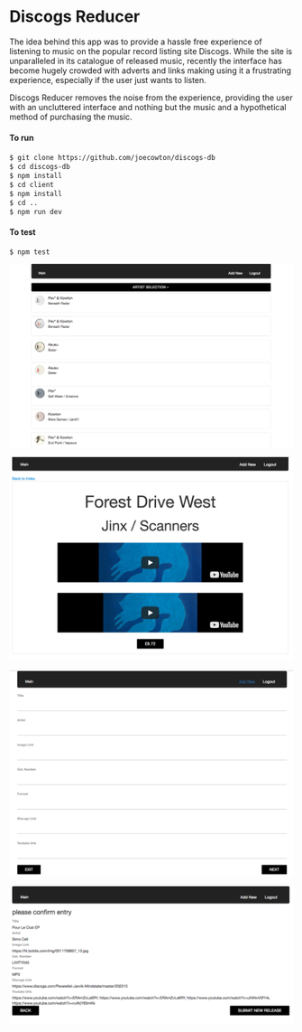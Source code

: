# Discogs Reducer

The idea behind this app was to provide a hassle free experience of listening to music on the popular record listing site Discogs. While the site is unparalleled in its catalogue of released music, recently the interface has become hugely crowded with adverts and links making using it a frustrating experience, especially if the user just wants to listen.

Discogs Reducer removes the noise from the experience, providing the user with an uncluttered interface and nothing but the music and a hypothetical method of purchasing the music.

#### To run
```
$ git clone https://github.com/joecowton/discogs-db
$ cd discogs-db
$ npm install
$ cd client
$ npm install
$ cd ..
$ npm run dev
```

#### To test
```
$ npm test
```


[![app](images/1.png)](https://youtu.be/PzY-jtUyrPc)

![app](images/2.png)

![app](images/3.png)

![app](images/4.png)
